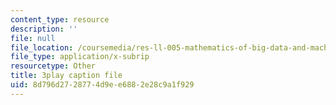 ```yaml
---
content_type: resource
description: ''
file: null
file_location: /coursemedia/res-ll-005-mathematics-of-big-data-and-machine-learning-january-iap-2020/8d796d2728774d9ee6882e28c9a1f929_R6-LQbqUCI0.srt
file_type: application/x-subrip
resourcetype: Other
title: 3play caption file
uid: 8d796d27-2877-4d9e-e688-2e28c9a1f929
---
```


